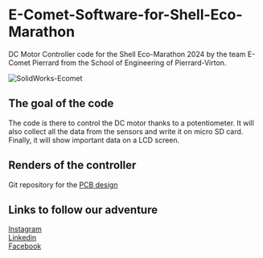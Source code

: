 # E-Comet-Software-for-Shell-Eco-Marathon
DC Motor Controller code for the Shell Eco-Marathon 2024 by the team E-Comet Pierrard from the School of Engineering of Pierrard-Virton.

![SolidWorks-Ecomet](https://github.com/HugoBrunner/E-Comet-Software-for-Shell-Eco-Marathon/assets/146762597/fdcfead4-378e-41e6-80af-602ade4bbf07)

## The goal of the code

The code is there to control the DC motor thanks to a potentiometer. It will also collect all the data from the sensors and write it on micro SD card. Finally, it will show important data on a LCD screen.

## Renders of the controller

Git repository for the [PCB design](https://cadlab.io/project/27305/master/files)

## Links to follow our adventure
[Instagram](https://www.instagram.com/pierrardecomet/?igshid=MzRlODBiNWFlZA%3D%3D)  
[Linkedin](https://www.linkedin.com/company/e-comet-pierrard/)  
[Facebook](https://www.facebook.com/profile.php?id=100092158477900)
